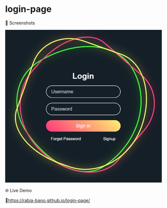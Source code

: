 # login-page  

📸 Screenshots  

![Login Page](photo.PNG)

🌐 Live Demo  

🔗https://rabia-bano.github.io/login-page/
